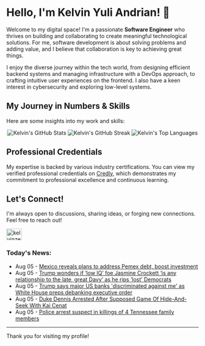 # Hello, I'm Kelvin Yuli Andrian! 👋

Welcome to my digital space! I'm a passionate **Software Engineer** who thrives on building and collaborating to create meaningful technological solutions. For me, software development is about solving problems and adding value, and I believe that collaboration is key to achieving great things.

I enjoy the diverse journey within the tech world, from designing efficient backend systems and managing infrastructure with a DevOps approach, to crafting intuitive user experiences on the frontend. I also have a keen interest in cybersecurity and exploring low-level systems.

## My Journey in Numbers & Skills

Here are some insights into my work and skills:

<p align="center">
  <img src="https://github-readme-stats.vercel.app/api?username=kelvinzer0&show_icons=true&theme=radical" alt="Kelvin's GitHub Stats" />
  <img src="https://github-readme-streak-stats.herokuapp.com/?user=kelvinzer0&theme=radical" alt="Kelvin's GitHub Streak" />
  <img src="https://github-readme-stats.vercel.app/api/top-langs/?username=kelvinzer0&layout=compact&theme=radical" alt="Kelvin's Top Languages" />
</p>

## Professional Credentials

My expertise is backed by various industry certifications. You can view my verified professional credentials on [Credly](https://www.credly.com/users/kelvin-yuli-andrian/badges), which demonstrates my commitment to professional excellence and continuous learning.

## Let's Connect!

I'm always open to discussions, sharing ideas, or forging new connections. Feel free to reach out!

<p align="left">
    <a href="https://linkedin.com/in/kelvinzero" target="blank"><img align="center" src="https://cdn.jsdelivr.net/npm/simple-icons@3.0.1/icons/linkedin.svg" alt="kelvinzero" height="30" width="40" /></a>
</p>

### Today's News:

<!-- feed start -->
- Aug 05 - [Mexico reveals plans to address Pemex debt, boost investment](https://finance.yahoo.com/news/mexico-reveals-plans-address-pemex-155725212.html)
- Aug 05 - [Trump wonders if ‘low IQ’ foe Jasmine Crockett ‘is any relationship to the late, great Davy’ as he rips ‘lost’ Democrats](https://www.yahoo.com/news/articles/trump-wonders-low-iq-foe-154408148.html)
- Aug 05 - [Trump says major US banks 'discriminated against me' as White House preps debanking executive order](https://finance.yahoo.com/news/trump-says-major-us-banks-discriminated-against-me-as-white-house-preps-debanking-executive-order-150942081.html)
- Aug 05 - [Duke Dennis Arrested After Supposed Game Of Hide-And-Seek With Kai Cenat](https://www.yahoo.com/entertainment/articles/duke-dennis-arrested-supposed-game-144805672.html)
- Aug 05 - [Police arrest suspect in killings of 4 Tennessee family members](https://www.yahoo.com/news/articles/police-arrest-suspect-killings-4-143211054.html)
<!-- feed end -->

---

Thank you for visiting my profile!
